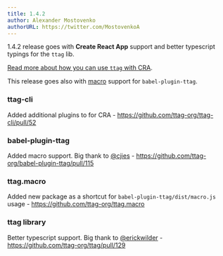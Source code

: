 ```yaml
---
title: 1.4.2
author: Alexander Mostovenko
authorURL: https://twitter.com/MostovenkoA
---
```


1.4.2 release goes with **Create React App** support and better typescript typings for the `ttag` lib.

[Read more about how you can use `ttag` with CRA](/docs/create-react-app.html).

This release goes also with [macro](https://github.com/kentcdodds/babel-plugin-macros) support for `babel-plugin-ttag`.

<!--truncate-->

### ttag-cli
Added additional plugins to for CRA - https://github.com/ttag-org/ttag-cli/pull/52

### babel-plugin-ttag
Added macro support. Big thank to [@cjies](https://github.com/cjies)  - https://github.com/ttag-org/babel-plugin-ttag/pull/115

### ttag.macro
Added new package as a shortcut for `babel-plugin-ttag/dist/macro.js` usage - https://github.com/ttag-org/ttag.macro

### ttag library
Better typescript support. Big thank to [@erickwilder](https://github.com/erickwilder) - https://github.com/ttag-org/ttag/pull/129